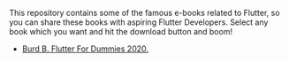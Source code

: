 This repository contains some of the famous e-books related to Flutter, so you can share these books with aspiring Flutter Developers.
Select any book which you want and hit the download button and boom!

- [Burd B. Flutter For Dummies 2020.](https://github.com/musamairshad/Flutter-E-Books/blob/master/Burd%20B.%20Flutter%20For%20Dummies%202020.pdf)
